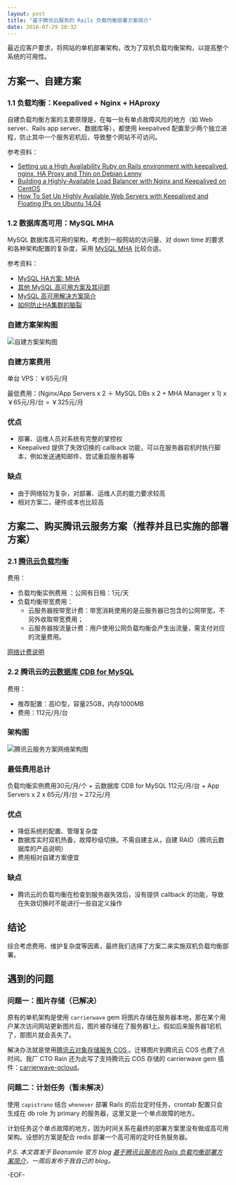 ```yaml
---
layout: post
title: "基于腾讯云服务的 Rails 负载均衡部署方案简介"
date: 2016-07-29 20:32
---
```


最近应客户要求，将网站的单机部署架构，改为了双机负载均衡架构，以提高整个系统的可用性。

## 方案一、自建方案

### 1.1 负载均衡：Keepalived + Nginx + HAproxy

自建负载均衡方案的主要原理是，在每一处有单点故障风险的地方（如 Web server、Rails app server、数据库等），都使用 keepalived 配置至少两个独立进程，防止其中一个服务宕机后，导致整个网站不可访问。

参考资料：

* [Setting up a High Availability Ruby on Rails environment with keepalived, nginx, HA Proxy and Thin on Debian Lenny](https://sleekd.com/general/keepalived_nginx_haproxy_thin_ruby_on_rails/)
* [Building a Highly-Available Load Balancer with Nginx and Keepalived on CentOS
](http://www.tokiwinter.com/building-a-highly-available-load-balancer-with-nginx-and-keepalived-on-centos/)
* [How To Set Up Highly Available Web Servers with Keepalived and Floating IPs on Ubuntu 14.04](https://www.digitalocean.com/community/tutorials/how-to-set-up-highly-available-web-servers-with-keepalived-and-floating-ips-on-ubuntu-14-04)

### 1.2 数据库高可用：MySQL MHA

MySQL 数据库高可用的架构，考虑到一般网站的访问量、对 down time 的要求和各种架构配置的复杂度，采用 [MySQL MHA](https://code.google.com/p/mysql-master-ha/) 比较合适。

参考资料：

* [MySQL HA方案: MHA](http://blog.csdn.net/largetalk/article/details/10006899)
* [其他 MySQL 高可用方案及其问题](https://code.google.com/p/mysql-master-ha/wiki/Other_HA_Solutions)
* [MySQL 高可用解决方案简介](http://zhaqiang.github.io/mysql/high%20availability/2014/01/13/high-availability-solutions-for-mysql/)
* [如何防止HA集群的脑裂](http://blog.chinaunix.net/uid-20726500-id-5473292.html)

### 自建方案架构图

![自建方案架构图](/images/posts/self-build-network-design-chart.jpg)

### 自建方案费用

单台 VPS：￥65元/月

最低费用：(Nginx/App Servers x 2 ＋ MySQL DBs x 2 + MHA Manager x 1) x ￥65元/月/台 = ￥325元/月

### 优点

* 部署、运维人员对系统有完整的掌控权
* Keepalived 提供了失效切换的 callback 功能，可以在服务器宕机时执行脚本，例如发送通知邮件、尝试重启服务器等

### 缺点

* 由于网络较为复杂，对部署、运维人员的能力要求较高
* 相对方案二，硬件成本也比较高

## 方案二、购买腾讯云服务方案（推荐并且已实施的部署方案）

### 2.1 [腾讯云负载均衡](https://www.qcloud.com/doc/product/214/%E6%A6%82%E8%BF%B0)

费用：

* 负载均衡实例费用 ：公网有日租：1元/天
* 负载均衡带宽费用：
  * 云服务器按带宽计费：带宽消耗使用的是云服务器已包含的公网带宽，不另外收取带宽费用；
  * 云服务器按流量计费：用户使用公网负载均衡会产生出流量，需支付对应的流量费用。

[网络计费说明](https://www.qcloud.com/doc/product/213/%E8%B4%AD%E4%B9%B0%E7%BD%91%E7%BB%9C%E5%B8%A6%E5%AE%BD)

### 2.2 腾讯云的[云数据库 CDB for MySQL](https://www.qcloud.com/product/cdb.html)

费用：

* 推荐配置：高IO型，容量25GB，内存1000MB
* 费用：112元/月/台

### 架构图

![腾讯云服务方案网络架构图](/images/posts/qcloud-service-network-design-chart.jpg)

### 最低费用总计

负载均衡实例费用30元/月/个 + 云数据库 CDB for MySQL 112元/月/台 + App Servers x 2 x 65元/月/台 = 272元/月

### 优点

* 降低系统的配置、管理复杂度
* 数据库实时双机热备，故障秒级切换。不需自建主从，自建 RAID（腾讯云数据库的产品说明）
* 费用相对自建方案便宜

### 缺点

* 腾讯云的负载均衡在检查到服务器失效后，没有提供 callback 的功能，导致在失效切换时不能进行一些自定义操作

## 结论

综合考虑费用、维护复杂度等因素，最终我们选择了方案二来实施双机负载均衡部署。

## 遇到的问题

### 问题一：图片存储（已解决）

原有的单机架构是使用 `carrierwave` gem 将图片存储在服务器本地，那在某个用户某次访问网站更新图片后，图片被存储在了服务器1上。假如后来服务器1宕机了，那图片就会丢失了。

解决办法就是使用[腾讯云对象存储服务 COS ](https://www.qcloud.com/product/cos.html)。迁移图片到腾讯云 COS 也费了点时间。我厂 CTO Rain 还为此写了支持腾讯云 COS 存储的 carrierwave gem 插件：[carrierwave-qcloud](https://github.com/rainchen/carrierwave-qcloud)。

### 问题二：计划任务（暂未解决）

使用 `capistrano` 结合 `whenever` 部署 Rails 的后台定时任务，crontab 配置只会生成在 db role 为 primary 的服务器，这里又是一个单点故障的地方。

计划任务这个单点故障的地方，因为时间关系在最终的部署方案里没有做成高可用架构。设想的方案是配合 redis 部署一个高可用的定时任务服务器。

*P.S. 本文首发于 Beansmile 官方 blog [基于腾讯云服务的 Rails 负载均衡部署方案简介](http://www.beansmile.com/blog/posts/rails-loadbalance-deployment)，一周后发布于我自己的 blog。*

-EOF-

